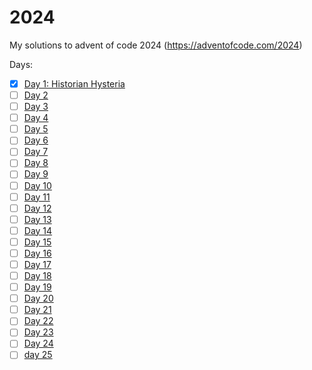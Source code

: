 # 2024

My solutions to advent of code 2024 (https://adventofcode.com/2024)

Days:
- [x] [Day 1: Historian Hysteria](https://adventofcode.com/2024/day/1)
- [ ] [Day 2](https://adventofcode.com/2024/day/2)
- [ ] [Day 3](https://adventofcode.com/2024/day/3)
- [ ] [Day 4](https://adventofcode.com/2024/day/4)
- [ ] [Day 5](https://adventofcode.com/2024/day/5)
- [ ] [Day 6](https://adventofcode.com/2024/day/6)
- [ ] [Day 7](https://adventofcode.com/2024/day/7)
- [ ] [Day 8](https://adventofcode.com/2024/day/8)
- [ ] [Day 9](https://adventofcode.com/2024/day/9)
- [ ] [Day 10](https://adventofcode.com/2024/day/10)
- [ ] [Day 11](https://adventofcode.com/2024/day/11)
- [ ] [Day 12](https://adventofcode.com/2024/day/12)
- [ ] [Day 13](https://adventofcode.com/2024/day/13)
- [ ] [Day 14](https://adventofcode.com/2024/day/14)
- [ ] [Day 15](https://adventofcode.com/2024/day/15)
- [ ] [Day 16](https://adventofcode.com/2024/day/16)
- [ ] [Day 17](https://adventofcode.com/2024/day/17)
- [ ] [Day 18](https://adventofcode.com/2024/day/18)
- [ ] [Day 19](https://adventofcode.com/2024/day/19)
- [ ] [Day 20](https://adventofcode.com/2024/day/20)
- [ ] [Day 21](https://adventofcode.com/2024/day/21)
- [ ] [Day 22](https://adventofcode.com/2024/day/22)
- [ ] [Day 23](https://adventofcode.com/2024/day/23)
- [ ] [Day 24](https://adventofcode.com/2024/day/24)
- [ ] [day 25](https://adventofcode.com/2024/day/25)
